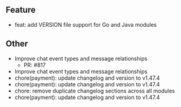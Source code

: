 ## Feature

- feat: add VERSION file support for Go and Java modules

## Other

- Improve chat event types and message relationships
   - PR: #817
- Improve chat event types and message relationships
- chore(payment): update changelog and version to v1.47.4
- chore(payment): update changelog and version to v1.47.4
- chore: remove duplicate changelog sections across all modules
- chore(payment): update changelog and version to v1.47.4

